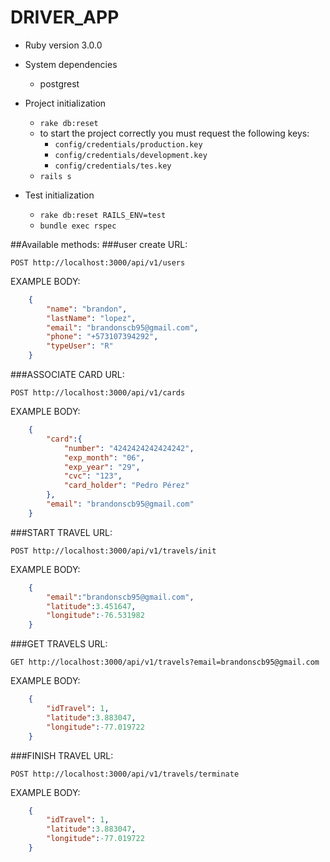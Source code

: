 # DRIVER_APP

* Ruby version 3.0.0

* System dependencies
  * postgrest

* Project initialization
  * ``rake db:reset``
  * to start the project correctly you must request the following keys:
    * ``config/credentials/production.key``
    * ``config/credentials/development.key``
    * ``config/credentials/tes.key``
  * ``rails s``
* Test initialization
  * ``rake db:reset RAILS_ENV=test``
  * ``bundle exec rspec``

##Available methods:
###user create
URL: 
```
POST http://localhost:3000/api/v1/users
```
EXAMPLE BODY:
```json   
    {
        "name": "brandon",
        "lastName": "lopez",
        "email": "brandonscb95@gmail.com",
        "phone": "+573107394292",
        "typeUser": "R"
    }
```
###ASSOCIATE CARD
URL:
```
POST http://localhost:3000/api/v1/cards
```
EXAMPLE BODY:
```json   
    {
        "card":{
            "number": "4242424242424242",
            "exp_month": "06",
            "exp_year": "29",
            "cvc": "123",
            "card_holder": "Pedro Pérez"
        },
        "email": "brandonscb95@gmail.com"
    }
```

###START TRAVEL
URL:
```
POST http://localhost:3000/api/v1/travels/init
```
EXAMPLE BODY:
```json   
    {
        "email":"brandonscb95@gmail.com",
        "latitude":3.451647,
        "longitude":-76.531982
    }
```
###GET TRAVELS
URL:
```
GET http://localhost:3000/api/v1/travels?email=brandonscb95@gmail.com
```
EXAMPLE BODY:
```json   
    {
        "idTravel": 1,
        "latitude":3.883047,
        "longitude":-77.019722
    }
```

###FINISH TRAVEL
URL:
```
POST http://localhost:3000/api/v1/travels/terminate
```
EXAMPLE BODY:
```json   
    {
        "idTravel": 1,
        "latitude":3.883047,
        "longitude":-77.019722
    }
```